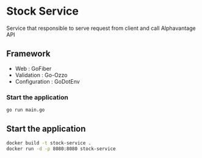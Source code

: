# Stock Service

Service that responsible to serve request from client and call Alphavantage API

## Framework

- Web : GoFiber
- Validation : Go-Ozzo
- Configuration : GoDotEnv

### Start the application

```bash
go run main.go
```

## Start the application

```bash
docker build -t stock-service .
docker run -d -p 8080:8080 stock-service
```